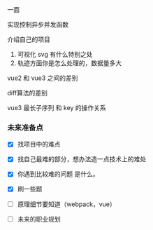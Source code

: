 
一面

实现控制异步并发函数

介绍自己的项目
1. 可视化 svg 有什么特别之处
2. 轨迹方面你是怎么处理的，数据量多大

vue2 和 vue3 之间的差别

diff算法的差别

vue3 最长子序列 和 key 的操作关系


### 未来准备点

- [x] 找项目中的难点
- [x] 找自己最难的部分，想办法造一点技术上的难处
- [x] 你遇到比较难的问题 是什么。
- [x] 刷一些题
- [ ] 原理细节要知道（webpack，vue）
- [ ] 未来的职业规划

